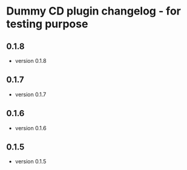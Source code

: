 # Dummy CD plugin changelog - for testing purpose

## 0.1.8

 - version 0.1.8

## 0.1.7

 - version 0.1.7

## 0.1.6

 - version 0.1.6

## 0.1.5

 - version 0.1.5

